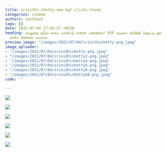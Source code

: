 ```yaml
---
title: srinithi-shetty-new-kgf-clicks-sleep
categories: cinema
authors: Santhosh
tags: []
date: 2022-07-04 17:58:57 +0530
heading: காலுக்கு நடுல கைய வச்சிட்டு என்ன பண்றிங்க! KGF நடிகை ஸ்ரீநிதி ஷெட்டி ஹாட்
  ஸ்லீப் கிளிக்ஸ் வைரல்.
preview_image: "/images/2022/07/04/srinithishetty-png.jpeg"
image_uploader:
- "/images/2022/07/04/srinidhishetty-png.jpeg"
- "/images/2022/07/04/srinidhishetty2-png.jpeg"
- "/images/2022/07/04/srinidhishetty4-png.jpeg"
- "/images/2022/07/04/srinidhishetty6-png.jpeg"
- "/images/2022/07/04/srinidhishetty8-png.jpeg"
- "/images/2022/07/04/srinidhishetty88-png.jpeg"
code: ''

---
```

![](/images/2022/07/04/srinidhishetty-png.jpeg)

![](/images/2022/07/04/srinidhishetty4-png.jpeg)

![](/images/2022/07/04/srinidhishetty2-png.jpeg)

![](/images/2022/07/04/srinidhishetty88-png.jpeg)

![](/images/2022/07/04/srinidhishetty8-png.jpeg)

![](/images/2022/07/04/srinidhishetty6-png.jpeg)
